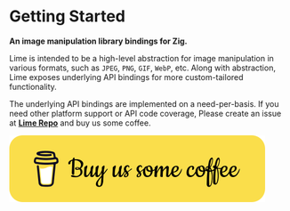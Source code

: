 # Getting Started

**An image manipulation library bindings for Zig.**

Lime is intended to be a high-level abstraction for image manipulation in various formats, such as `JPEG`, `PNG`, `GIF`, `WebP`, etc. Along with abstraction, Lime exposes underlying API bindings for more custom-tailored functionality.

The underlying API bindings are implemented on a need-per-basis. If you need other platform support or API code coverage, Please create an issue at [**Lime Repo**](https://github.com/bitlaab-bolt/lime) and buy us some coffee.

<!-- Buy Us Coffee -->
<a href="https://www.buymeacoffee.com/bitlaab" target="_blank">
    <img src="assets/bitlaab/coffee-btn.svg" alt="Buy Us Coffee">
</a>